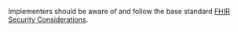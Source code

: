Implementers should be aware of and follow the base standard [FHIR Security Considerations](http://hl7.org/fhir/R4/security.html).